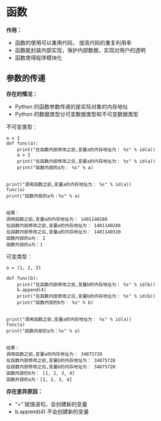 # 函数

**作用：**

+  函数的使用可以重用代码， 提高代码的重复利用率 
+  函数能封装内部实现，保护内部数据，实现对用户的透明 
+  函数使得程序模块化 

## 参数的传递

**存在的情况：**

+   Python 的函数参数传递的是实际对象的内存地址 
+  Python 的数据类型分可变数据类型和不可变数据类型 

不可变类型：

```
a = 1
def func(a):
    print("在函数内部修改之前,变量a的内存地址为： %s" % id(a))
    a = 2
    print("在函数内部修改之后,变量a的内存地址为： %s" % id(a))
    print("函数内部的a为： %s" % a)


print("调用函数之前,变量a的内存地址为： %s" % id(a))
func(a)
print("函数外部的a为：%s" % a)


结果：
调用函数之前,变量a的内存地址为： 1401140288
在函数内部修改之前,变量a的内存地址为： 1401140288
在函数内部修改之后,变量a的内存地址为： 1401140320
函数内部的a为： 2
函数外部的a为：1

```

可变类型：

```
a = [1, 2, 3]

def func(b):
    print("在函数内部修改之前,变量b的内存地址为： %s" % id(b))
    b.append(4)
    print("在函数内部修改之后,变量b的内存地址为： %s" % id(b))
    print("函数内部的b为： %s" % b)


print("调用函数之前,变量a的内存地址为： %s" % id(a))
func(a)
print("函数外部的a为：%s" % a)


结果：
调用函数之前,变量a的内存地址为： 34875720
在函数内部修改之前,变量b的内存地址为： 34875720
在函数内部修改之后,变量b的内存地址为： 34875720
函数内部的b为： [1, 2, 3, 4]
函数外部的a为：[1, 2, 3, 4]
```

**存在差异原因：**

+  “=” 赋值语句，会创建新的变量 
+  b.append(4)  不会创建新的变量

